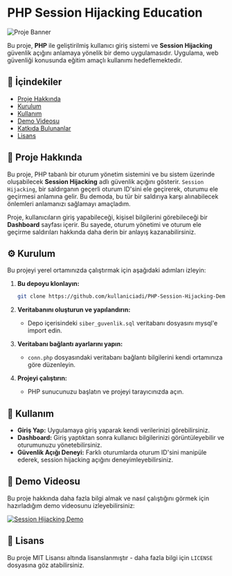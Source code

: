 # PHP Session Hijacking Education

![Proje Banner]([https://placehold.co/1000x300](https://www.imagevisit.com/images/2024/08/28/Adsiz-tasarim-1.png))

Bu proje, **PHP** ile geliştirilmiş kullanıcı giriş sistemi ve **Session Hijacking** güvenlik açığını anlamaya yönelik bir demo uygulamasıdır. Uygulama, web güvenliği konusunda eğitim amaçlı kullanımı hedeflemektedir.

## 📜 İçindekiler
- [Proje Hakkında](#proje-hakkında)
- [Kurulum](#kurulum)
- [Kullanım](#kullanım)
- [Demo Videosu](#demo-videosu)
- [Katkıda Bulunanlar](#katkıda-bulunanlar)
- [Lisans](#lisans)

## 📖 Proje Hakkında

Bu proje, PHP tabanlı bir oturum yönetim sistemini ve bu sistem üzerinde oluşabilecek **Session Hijacking** adlı güvenlik açığını gösterir. `Session Hijacking`, bir saldırganın geçerli oturum ID'sini ele geçirerek, oturumu ele geçirmesi anlamına gelir. Bu demoda, bu tür bir saldırıya karşı alınabilecek önlemleri anlamanızı sağlamayı amaçladım.

Proje, kullanıcıların giriş yapabileceği, kişisel bilgilerini görebileceği bir **Dashboard** sayfası içerir. Bu sayede, oturum yönetimi ve oturum ele geçirme saldırıları hakkında daha derin bir anlayış kazanabilirsiniz.

## ⚙️ Kurulum

Bu projeyi yerel ortamınızda çalıştırmak için aşağıdaki adımları izleyin:

1. **Bu depoyu klonlayın:**

    ```bash
    git clone https://github.com/kullaniciadi/PHP-Session-Hijacking-Demo.git
    ```

2. **Veritabanını oluşturun ve yapılandırın:**

    - Depo içerisindeki `siber_guvenlik.sql` veritabanı dosyasını mysql'e import edin.

3. **Veritabanı bağlantı ayarlarını yapın:**

    - `conn.php` dosyasındaki veritabanı bağlantı bilgilerini kendi ortamınıza göre düzenleyin.

4. **Projeyi çalıştırın:**

    - PHP sunucunuzu başlatın ve projeyi tarayıcınızda açın.

## 🚀 Kullanım

- **Giriş Yap:** Uygulamaya giriş yaparak kendi verilerinizi görebilirsiniz.
- **Dashboard:** Giriş yaptıktan sonra kullanıcı bilgilerinizi görüntüleyebilir ve oturumunuzu yönetebilirsiniz.
- **Güvenlik Açığı Deneyi:** Farklı oturumlarda oturum ID'sini manipüle ederek, session hijacking açığını deneyimleyebilirsiniz.

## 🎥 Demo Videosu

Bu proje hakkında daha fazla bilgi almak ve nasıl çalıştığını görmek için hazırladığım demo videosunu izleyebilirsiniz:

[![Session Hijacking Demo](https://img.youtube.com/vi/video-id/maxresdefault.jpg)](https://youtu.be/video-id)

## 📝 Lisans

Bu proje MIT Lisansı altında lisanslanmıştır - daha fazla bilgi için `LICENSE` dosyasına göz atabilirsiniz.
